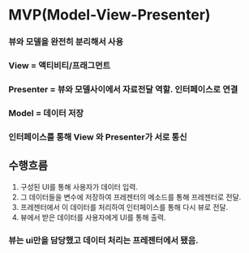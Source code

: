 # MVP(Model-View-Presenter)
### 뷰와 모델을 완전히 분리해서 사용
### View = 액티비티/프래그먼트
### Presenter = 뷰와 모델사이에서 자료전달 역할. 인터페이스로 연결
### Model = 데이터 저장
### 인터페이스를 통해 View 와 Presenter가 서로 통신

## 수행흐름
1. 구성된 UI를 통해 사용자가 데이터 입력.
2. 그 데이터들을 변수에 저장하여 프레젠터의 메소드를 통해 프레젠터로 전달.
3. 프레젠터에서 이 데이터를 처리하여 인터페이스를 통해 다시 뷰로 전달.
4. 뷰에서 받은 데이터를 사용자에게 UI를 통해 출력.

### 뷰는 ui만을 담당했고 데이터 처리는 프레젠터에서 됐음.
